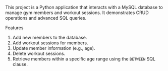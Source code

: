 This project is a Python application that interacts with a MySQL database to manage gym members and workout sessions. It demonstrates CRUD operations and advanced SQL queries.

Features
1. Add new members to the database.
2. Add workout sessions for members.
3. Update member information (e.g., age).
4. Delete workout sessions.
5. Retrieve members within a specific age range using the `BETWEEN` SQL clause.
